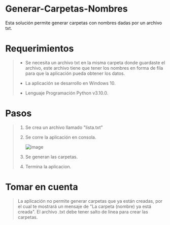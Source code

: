 # Generar-Carpetas-Nombres

Esta solución permite generar carpetas con nombres dadas por un archivo txt.

# Requerimientos

> - Se necesita un archivo txt en la misma carpeta donde guardaste el archivo, este archivo tiene que tener los nombres en forma de fila para que la aplicación pueda obtener los datos.
> 
> - La aplicación se desarrollo en Windows 10. 
> 
> - Lenguaje Programación Python v3.10.0.

# Pasos

> 1. Se crea un archivo llamado "lista.txt"
> 2. Se corre la aplicación en consola.
> 
>    ![image](https://user-images.githubusercontent.com/91709827/167010652-f52699fa-7406-4e1b-bc45-d0bfab4020cf.png)
>
> 3. Se generan las carpetas.
>
> 4. Termina la aplicacion.

# Tomar en cuenta

> La aplicación no permite generar carpetas que ya están creadas, por el cual te mostrará un mensaje de "La carpeta (nombre) ya está creada".
> El archivo .txt debe tener salto de linea para crear las carpetas.
